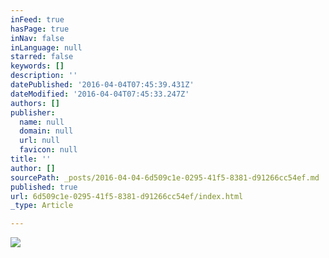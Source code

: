 ```yaml
---
inFeed: true
hasPage: true
inNav: false
inLanguage: null
starred: false
keywords: []
description: ''
datePublished: '2016-04-04T07:45:39.431Z'
dateModified: '2016-04-04T07:45:33.247Z'
authors: []
publisher:
  name: null
  domain: null
  url: null
  favicon: null
title: ''
author: []
sourcePath: _posts/2016-04-04-6d509c1e-0295-41f5-8381-d91266cc54ef.md
published: true
url: 6d509c1e-0295-41f5-8381-d91266cc54ef/index.html
_type: Article

---
```

![](https://the-grid-user-content.s3-us-west-2.amazonaws.com/fce2c348-c90c-4175-9589-9c362e05783d.jpg)